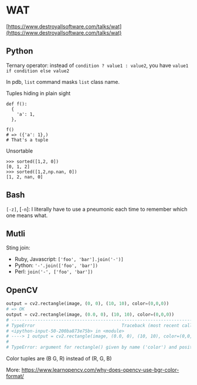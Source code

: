 # WAT

[https://www.destroyallsoftware.com/talks/wat](https://www.destroyallsoftware.com/talks/wat)

## Python

Ternary operator: instead of `condition ? value1 : value2`, you have `value1 if condition else value2`

In pdb, `list` command masks `list` class name.

Tuples hiding in plain sight

```
def f():
  {
    'a': 1,
  },

f()
# => ({'a': 1},)
# That's a tuple
```

Unsortable

```
>>> sorted([1,2, 0])
[0, 1, 2]
>>> sorted([1,2,np.nan, 0])
[1, 2, nan, 0]
```

## Bash

`[-z]`, [`-n`]: I literally have to use a pneumonic each time to remember which one means what.

## Mutli

Sting join:

* Ruby, Javascript: `['foo', 'bar'].join('-')]`
* Python: `'-'.join(['foo', 'bar'])`
* Perl: `join('-', ['foo', 'bar'])`

## OpenCV

```python
output = cv2.rectangle(image, (0, 0), (10, 10), color=(0,0,0))
# => OK
output = cv2.rectangle(image, (0.0, 0), (10, 10), color=(0,0,0))
# ---------------------------------------------------------------------------
# TypeError                                 Traceback (most recent call last)
# <ipython-input-50-200ba873e75b> in <module>
# ----> 1 output = cv2.rectangle(image, (0.0, 0), (10, 10), color=(0,0,0))
#
# TypeError: argument for rectangle() given by name ('color') and position (3)
```

Color tuples are (B G, R) instead of (R, G, B)

More: https://www.learnopencv.com/why-does-opencv-use-bgr-color-format/
